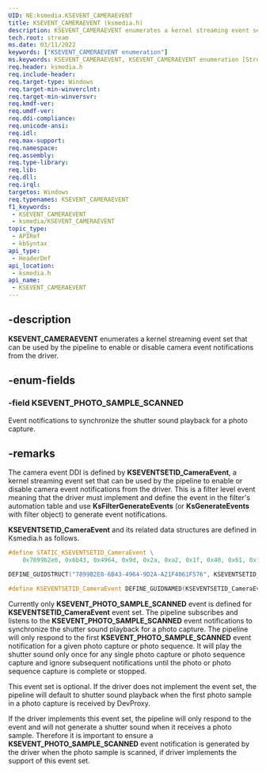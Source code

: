 ```yaml
---
UID: NE:ksmedia.KSEVENT_CAMERAEVENT
title: KSEVENT_CAMERAEVENT (ksmedia.h)
description: KSEVENT_CAMERAEVENT enumerates a kernel streaming event set that can be used by the pipeline to enable or disable camera event notifications from the driver.
tech.root: stream
ms.date: 03/11/2022
keywords: ["KSEVENT_CAMERAEVENT enumeration"]
ms.keywords: KSEVENT_CAMERAEVENT, KSEVENT_CAMERAEVENT enumeration [Streaming Media Devices], KSEVENT_PHOTO_SAMPLE_SCANNED, ksmedia/KSEVENT_CAMERAEVENT, ksmedia/KSEVENT_PHOTO_SAMPLE_SCANNED, stream.ksevent_cameraevent
req.header: ksmedia.h
req.include-header: 
req.target-type: Windows
req.target-min-winverclnt: 
req.target-min-winversvr: 
req.kmdf-ver: 
req.umdf-ver: 
req.ddi-compliance: 
req.unicode-ansi: 
req.idl: 
req.max-support: 
req.namespace: 
req.assembly: 
req.type-library: 
req.lib: 
req.dll: 
req.irql: 
targetos: Windows
req.typenames: KSEVENT_CAMERAEVENT
f1_keywords:
 - KSEVENT_CAMERAEVENT
 - ksmedia/KSEVENT_CAMERAEVENT
topic_type:
 - APIRef
 - kbSyntax
api_type:
 - HeaderDef
api_location:
 - ksmedia.h
api_name:
 - KSEVENT_CAMERAEVENT
---
```


## -description

**KSEVENT_CAMERAEVENT** enumerates a kernel streaming event set that can be used by the pipeline to enable or disable camera event notifications from the driver.

## -enum-fields

### -field KSEVENT_PHOTO_SAMPLE_SCANNED

Event notifications to synchronize the shutter sound playback for a photo capture.

## -remarks

The camera event DDI is defined by **KSEVENTSETID_CameraEvent**, a kernel streaming event set that can be used by the pipeline to enable or disable camera event notifications from the driver. This is a filter level event meaning that the driver must implement and define the event in the filter's automation table and use **KsFilterGenerateEvents** (or **KsGenerateEvents** with filter object) to generate event notifications.

**KSEVENTSETID_CameraEvent** and its related data structures are defined in Ksmedia.h as follows.

```cpp
#define STATIC_KSEVENTSETID_CameraEvent \
    0x7899b2e0, 0x6b43, 0x4964, 0x9d, 0x2a, 0xa2, 0x1f, 0x40, 0x61, 0xf5, 0x76

DEFINE_GUIDSTRUCT("7899B2E0-6B43-4964-9D2A-A21F4061F576", KSEVENTSETID_CameraEvent);

#define KSEVENTSETID_CameraEvent DEFINE_GUIDNAMED(KSEVENTSETID_CameraEvent)
```

Currently only **KSEVENT_PHOTO_SAMPLE_SCANNED** event is defined for **KSEVENTSETID_CameraEvent** event set.  The pipeline subscribes and listens to the **KSEVENT_PHOTO_SAMPLE_SCANNED** event notifications to synchronize the shutter sound playback for a photo capture.  The pipeline will only respond to the first **KSEVENT_PHOTO_SAMPLE_SCANNED** event notification for a given photo capture or photo sequence.  It will play the shutter sound only once for any single photo capture or photo sequence capture and ignore subsequent notifications until the photo or photo sequence capture is complete or stopped.

This event set is optional.  If the driver does not implement the event set, the pipeline will default to shutter sound playback when the first photo sample in a photo capture is received by DevProxy.

If the driver implements this event set, the pipeline will only respond to the event and will not generate a shutter sound when it receives a photo sample.  Therefore it is important to ensure a **KSEVENT_PHOTO_SAMPLE_SCANNED** event notification is generated by the driver when the photo sample is scanned, if driver implements the support of this event set.

